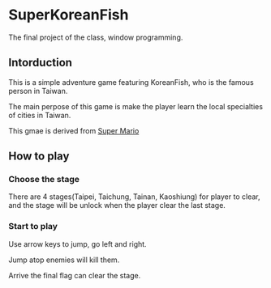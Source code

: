 # SuperKoreanFish
The final project of the class, window programming.

## Intorduction
This is a simple adventure game featuring KoreanFish, who is the famous person in Taiwan.

The main perpose of this game is make the player learn the local specialties of cities in Taiwan.

This gmae is derived from [Super Mario](https://en.wikipedia.org/wiki/Super_Mario)

## How to play
### Choose the stage
There are 4 stages(Taipei, Taichung, Tainan, Kaoshiung) for player to clear, and the stage will be unlock when the player clear the last stage.

### Start to play
Use arrow keys to jump, go left and right.

Jump atop enemies will kill them.

Arrive the final flag can clear the stage.
